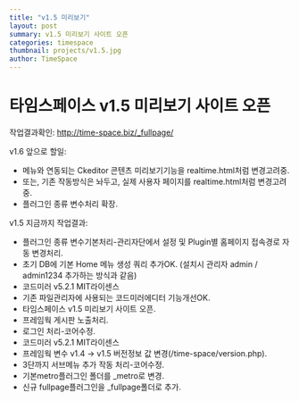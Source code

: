 ```yaml
---
title: "v1.5 미리보기"
layout: post
summary: v1.5 미리보기 사이트 오픈
categories: timespace
thumbnail: projects/v1.5.jpg
author: TimeSpace
---
```


# 타임스페이스 v1.5 미리보기 사이트 오픈

작업결과확인: <a href="http://time-space.biz/_fullpage/" target="_new">http://time-space.biz/_fullpage/</a>

v1.6 앞으로 할일:
<ul>
 <li>메뉴와 연동되는 Ckeditor 콘텐츠 미리보기기능을 realtime.html처럼 변경고려중.</li>
 <li>또는, 기존 작동방식은 놔두고, 실제 사용자 페이지를 realtime.html처럼 변경고려중.</li>
 <li>플러그인 종류 변수처리 확장.</li>
</ul>
v1.5 지금까지 작업결과:
<ul>
 <li>플러그인 종류 변수기본처리-관리자단에서 설정 및 Plugin별 홈페이지 접속경로 자동 변경처리.</li>
 <li>초기 DB에 기본 Home 메뉴 생성 쿼리 추가OK. (설치시 관리자 admin / admin1234 추가하는 방식과 같음)</li>
 <li>코드미러 v5.2.1 MIT라이센스</li>
 <li>기존 파일관리자에 사용되는 코드미러에디터 기능개선OK.</li>
 <li>타임스페이스 v1.5 미리보기 사이트 오픈.</li>
 <li>프레임웍 게시판 노출처리.</li>
 <li>로그인 처리-코어수정.</li>
 <li>코드미러 v5.2.1 MIT라이센스</li>
 <li>프레임웍 변수 v1.4 -> v1.5 버전정보 값 변경(/time-space/version.php).</li>
 <li>3단까지 서브메뉴 추가 작동 처리-코어수정.</li>
 <li>기본metro플러그인 폴더를 _metro로 변경.</li>
 <li>신규 fullpage플러그인을 _fullpage폴더로 추가.</li>
</ul>